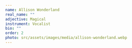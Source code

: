 ```yaml
---
name: Allison Wonderland
real_name: ""
adjective: Magical
instrument: Vocalist
bio: ""
order: 2
photo: src/assets/images/media/allison-wonderland.webp
---
```


